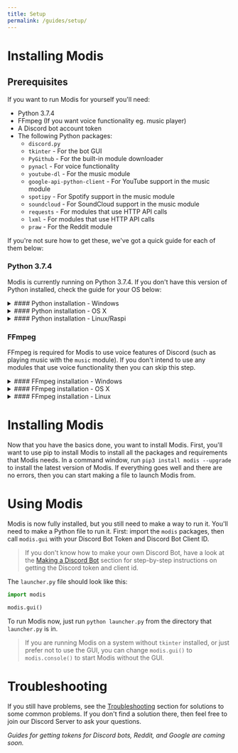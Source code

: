 ```yaml
---
title: Setup
permalink: /guides/setup/
---
```

# Installing Modis

## Prerequisites

If you want to run Modis for yourself you'll need:

- Python 3.7.4
- FFmpeg (If you want voice functionality eg. music player)
- A Discord bot account token
- The following Python packages:
    - `discord.py`
    - `tkinter` - For the bot GUI
    - `PyGithub` - For the built-in module downloader
    - `pynacl` - For voice functionality
    - `youtube-dl` - For the music module
    - `google-api-python-client` - For YouTube support in the music module
    - `spotipy` - For Spotify support in the music module
    - `soundcloud` - For SoundCloud support in the music module
    - `requests` - For modules that use HTTP API calls
    - `lxml` - For modules that use HTTP API calls
    - `praw` - For the Reddit module

If you're not sure how to get these, we've got a quick guide for each of them below:

### Python 3.7.4

Modis is currently running on Python 3.7.4. If you don't have this version of Python installed, check the guide for your OS below:

<details>
    <summary>#### Python installation - Windows</summary>

    1. Go to the [Python downloads page for Python 3.7.4](https://www.python.org/downloads/release/python-374/).
    2. Scroll down a bit, and download the [Windows x86-64 executable installer](https://www.python.org/ftp/python/3.7.4/python-3.7.4-amd64.exe) if you're on 64-bit, or the [Windows x86 executable installer](https://www.python.org/ftp/python/3.7.4/python-3.7.4.exe) if you're on 32-bit. (You can also click those links to download them without going to the website)
    3. Run the installer. **Check the box for `Add Python 3.7 to PATH`**.
        > If you picked `Customize installation`, **check `Add Python to environment variables`** on the second options page.
</details>

<details>
    <summary>#### Python installation - OS X</summary>

    1. Open Terminal, paste the command `/usr/bin/ruby -e "$(curl -fsSL https://raw.githubusercontent.com/Homebrew/install/master/install)"` and press Enter to download [Homebrew](https://brew.sh/).
        >Homebrew is a package manager for OS X. You don't have to use it, but it will make setting up Modis easier and we recommend getting it.
    2. After Homebrew is installed, run `brew install python` in Terminal to install the latest version of Python.
</details>

<details>
    <summary>#### Python installation - Linux/Raspi</summary>

    - If you use Linux you don't need our help installing Python.
    - If you're installing Modis onto a Raspberry Pi (Raspbian), the process is a lot more involved and you will need to compile Python 3.7.4 yourself. We have a separate guide for [installing Modis on Raspbian](./install-raspi.md) that you should use instead of this one.
</details>

### FFmpeg

FFmpeg is required for Modis to use voice features of Discord (such as playing music with the `music` module). If you don't intend to use any modules that use voice functionality then you can skip this step.

<details>
    <summary>#### FFmpeg installation - Windows</summary>
    
    - FFmpeg is provided with Modis for Windows. No installation needed.
        > If you're not using the provided Python venv, just get a build from [here](https://ffmpeg.zeranoe.com/builds/) and make sure that the folder containing ffmpeg.exe can be found in PATH.
</details>

<details>
    <summary>#### FFmpeg installation - OS X</summary>

    1. Run `brew install ffmpeg --with-opus` in Terminal.
    2. Restart your computer.
</details>

<details>
    <summary>#### FFmpeg installation - Linux</summary>

    You know how.
</details>

# Installing Modis

Now that you have the basics done, you want to install Modis. First, you'll want to use pip to install Modis to install all the packages and requirements that Modis needs. In a command window, run `pip3 install modis --upgrade` to install the latest version of Modis. If everything goes well and there are no errors, then you can start making a file to launch Modis from.

# Using Modis

Modis is now fully installed, but you still need to make a way to run it. You'll need to make a Python file to run it. First: import the `modis` packages, then call `modis.gui` with your Discord Bot Token and Discord Bot Client ID.

> If you don't know how to make your own Discord Bot, have a look at the [Making a Discord Bot](./api-keys.md#making-a-discord-bot) section for step-by-step instructions on getting the Discord token and client id.

The `launcher.py` file should look like this:

```python
import modis

modis.gui()
```

To run Modis now, just run `python launcher.py` from the directory that `launcher.py` is in.

> If you are running Modis on a system without `tkinter` installed, or just prefer not to use the GUI, you can change `modis.gui()` to `modis.console()` to start Modis without the GUI.

# Troubleshooting

If you still have problems, see the [Troubleshooting](../documentation/troubleshooting.md) section for solutions to some common problems. If you don't find a solution there, then feel free to join our Discord Server to ask your questions.

*Guides for getting tokens for Discord bots, Reddit, and Google are coming soon.*
